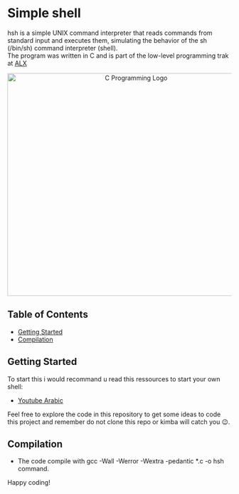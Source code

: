 
# Simple shell

hsh is a simple UNIX command interpreter that reads commands from standard input and executes them, simulating the behavior of the sh (/bin/sh) command interpreter (shell).\
The program was written in C and is part of the low-level programming trak at [ALX](https://www.alxafrica.com/)

<div style="text-align: center;">
  <img src="https://cdn.osxdaily.com/wp-content/uploads/2018/03/party-parrot-terminal.mov.gif" alt="C Programming Logo" width="563" height="500">
</div>



## Table of Contents

- [Getting Started](#getting-started)
- [Compilation](#Compilation)

## Getting Started

To start this i would recommand u read this ressources to start your own shell:

- [Youtube Arabic](https://www.youtube.com/watch?v=d_lfRYsQDbo&list=PLpBdQFnmcLJVEVZitaTY9Jk-_Rlkh8l3F)

Feel free to explore the code in this repository to get some ideas to code this project and remember do not clone this repo or kimba will catch you 😉.

## Compilation

- The code compile with gcc -Wall -Werror -Wextra -pedantic *.c -o hsh command.






Happy coding!
